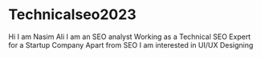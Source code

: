 # Technicalseo2023
Hi I am Nasim Ali
I am an SEO analyst
Working as a Technical SEO Expert for a Startup Company
Apart from SEO I am interested in UI/UX Designing
